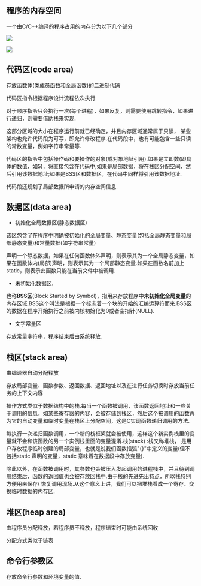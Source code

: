 <!--
 * @Description: 
 * @Version: 1.0
 * @Author: DaLao
 * @Email: dalao_li@163.com
 * @Date: 2021-02-13 13:40:40
 * @LastEditors: DaLao
 * @LastEditTime: 2021-08-30 00:45:25
-->

## 程序的内存空间 

一个由C/C++编译的程序占用的内存分为以下几个部分

![](https://cdn.hurra.ltd/img/20210216223949.png)

![](https://cdn.hurra.ltd/img/20210216231532.png)


## 代码区(code area)

存放函数体(类成员函数和全局函数)的二进制代码

代码区指令根据程序设计流程依次执行

对于顺序指令只会执行一次(每个进程)，如果反复，则需要使用跳转指令，如果进行递归，则需要借助栈来实现.

这部分区域的大小在程序运行前就已经确定，并且内存区域通常属于只读， 某些架构也允许代码段为可写，即允许修改程序.在代码段中，也有可能包含一些只读的常数变量，例如字符串常量等.

代码区的指令中包括操作码和要操作的对象(或对象地址引用).如果是立即数(即具体的数值，如5)，将直接包含在代码中;如果是局部数据，将在栈区分配空间，然后引用该数据地址;如果是BSS区和数据区，在代码中同样将引用该数据地址.

代码段还规划了局部数据所申请的内存空间信息.

## 数据区(data area)
  
- 初始化全局数据区(静态数据区)

该区包含了在程序中明确被初始化的全局变量、静态变量(包括全局静态变量和局部静态变量)和常量数据(如字符串常量)

声明一个静态数据，如果在任何函数体外声明，则表示其为一个全局静态变量，如果在函数体内(局部)声明，则表示其为一个局部静态变量.如果在函数名前加上static，则表示此函数只能在当前文件中被调用.

- 未初始化数据区.    
  
也称**BSS区**(Block Started by Symbol)，指用来存放程序中**未初始化全局变量**的内存区域.BSS这个叫法是根据一个标志着一个块的开始的汇编运算符而来.BSS区的数据在程序开始执行之前被内核初始化为0或者空指针(NULL).
  
- 文字常量区   

存放常量字符串，程序结束后由系统释放.

## 栈区(stack area)  

由编译器自动分配释放

存放局部变量、函数参数、返回数据、返回地址以及在进行任务切换时存放当前任务的上下文内容

操作方式类似于数据结构中的栈.每当一个函数被调用，该函数返回地址和一些关于调用的信息，如某些寄存器的内容，会被存储到栈区，然后这个被调用的函数再为它的自动变量和临时变量在栈区上分配空间，这是C实现函数递归调用的方法.

每执行一次递归函数调用，一个新的栈框架就会被使用，这样这个新实例栈里的变量就不会和该函数的另一个实例栈里面的变量混淆.栈(stack) :栈又称堆栈， 是用户存放程序临时创建的局部变量，也就是说我们函数括弧"{}"中定义的变量(但不包括static 声明的变量，static 意味着在数据段中存放变量).

除此以外，在函数被调用时，其参数也会被压入发起调用的进程栈中，并且待到调用结束后，函数的返回值也会被存放回栈中.由于栈的先进先出特点，所以栈特别方便用来保存/ 恢复调用现场.从这个意义上讲，我们可以把堆栈看成一个寄存、交换临时数据的内存区.
  
## 堆区(heap area)   

由程序员分配释放，若程序员不释放，程序结束时可能由系统回收

分配方式类似于链表

## 命令行参数区

存放命令行参数和环境变量的值.


  